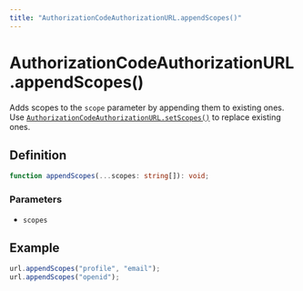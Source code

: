 ```yaml
---
title: "AuthorizationCodeAuthorizationURL.appendScopes()"
---
```


# AuthorizationCodeAuthorizationURL.appendScopes()

Adds scopes to the `scope` parameter by appending them to existing ones. Use [`AuthorizationCodeAuthorizationURL.setScopes()`](/reference/main/AuthorizationCodeAuthorizationURL/setScopes) to replace existing ones.

## Definition

```ts
function appendScopes(...scopes: string[]): void;
```

### Parameters

- `scopes`

## Example

```ts
url.appendScopes("profile", "email");
url.appendScopes("openid");
```
